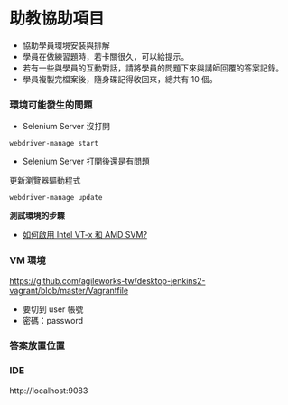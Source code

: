 # 助教協助項目

* 協助學員環境安裝與排解
* 學員在做練習題時，若卡關很久，可以給提示。
* 若有一些與學員的互動對話，請將學員的問題下來與講師回覆的答案記錄。
* 學員複製完檔案後，隨身碟記得收回來，總共有 10 個。

### 環境可能發生的問題

* Selenium Server 沒打開

```
webdriver-manage start
```

* Selenium Server 打開後還是有問題

更新瀏覽器驅動程式

```
webdriver-manage update
```

**測試環境的步驟**

* [如何啟用 Intel VT-x 和 AMD SVM?](https://www.qnap.com/zh-hk/how-to/faq/article/%E5%A6%82%E4%BD%95%E5%95%9F%E7%94%A8-intel-vt-x-%E5%92%8C-amd-svm)

### VM 環境

<https://github.com/agileworks-tw/desktop-jenkins2-vagrant/blob/master/Vagrantfile>

* 要切到 user 帳號
* 密碼：password

### 答案放置位置

### IDE

http://localhost:9083